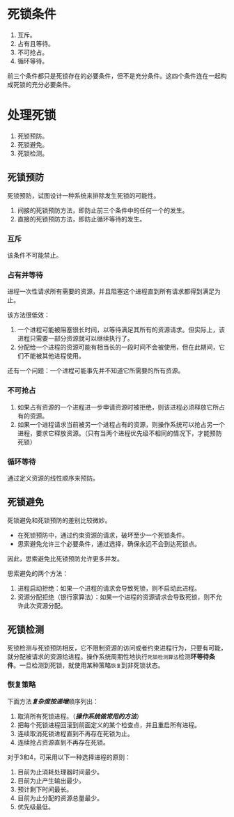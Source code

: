 # 死锁条件

1. 互斥。
2. 占有且等待。
3. 不可抢占。
4. 循环等待。

前三个条件都只是死锁存在的必要条件，但不是充分条件。这四个条件连在一起构成死锁的充分必要条件。

# 处理死锁

1. 死锁预防。
2. 死锁避免。
3. 死锁检测。

## 死锁预防

死锁预防，试图设计一种系统来排除发生死锁的可能性。

1. 间接的死锁预防方法，即防止前三个条件中的任何一个的发生。
2. 直接的死锁预防方法，即防止循环等待的发生。

### 互斥

该条件不可能禁止。

### 占有并等待

进程一次性请求所有需要的资源，并且阻塞这个进程直到所有请求都得到满足为止。

该方法很低效：

1. 一个进程可能被阻塞很长时间，以等待满足其所有的资源请求。但实际上，该进程只需要一部分资源就可以继续执行了。
2. 分配给一个进程的资源可能有相当长的一段时间不会被使用，但在此期间，它们不能被其他进程使用。

还有一个问题：一个进程可能事先并不知道它所需要的所有资源。

###  不可抢占

1. 如果占有资源的一个进程进一步申请资源时被拒绝，则该进程必须释放它所占有的资源。
2. 如果一个进程请求当前被另一个进程占有的资源，则操作系统可以抢占另一个进程，要求它释放资源。（只有当两个进程优先级不相同的情况下，才能预防死锁）

### 循环等待

通过定义资源的线性顺序来预防。

## 死锁避免

死锁避免和死锁预防的差别比较微妙。

- 在死锁预防中，通过约束资源的请求，破坏至少一个死锁条件。
- 思索避免允许三个必要条件，通过选择，确保永远不会到达死锁点。

因此，思索避免比死锁预防允许更多并发。

思索避免的两个方法：

1. 进程启动拒绝：如果一个进程的请求会导致死锁，则不启动此进程。
2. 资源分配拒绝（银行家算法）：如果一个进程的资源请求会导致死锁，则不允许此次资源分配。

## 死锁检测

死锁检测与死锁预防相反，它不限制资源的访问或者约束进程行为，只要有可能，就分配被请求的资源给进程。操作系统周期性地执行`死锁检测算法`检测**环等待条件**。一旦检测到死锁，就使用某种策略`恢复`到非死锁状态。

### 恢复策略

下面方法***复杂度按递增***顺序列出：

1. 取消所有死锁进程。（***操作系统做常用的方法***）
2. 把每个死锁进程回滚到前面定义的某个检查点，并且重启所有进程。
3. 连续取消死锁进程直到不再存在死锁为止。
4. 连续抢占资源直到不再存在死锁。

对于3和4，可采用以下一种选择进程的原则：

1. 目前为止消耗处理器时间最少。
2. 目前为止产生输出最少。
3. 预计剩下时间最长。
4. 目前为止分配的资源总量最少。
5. 优先级最低。